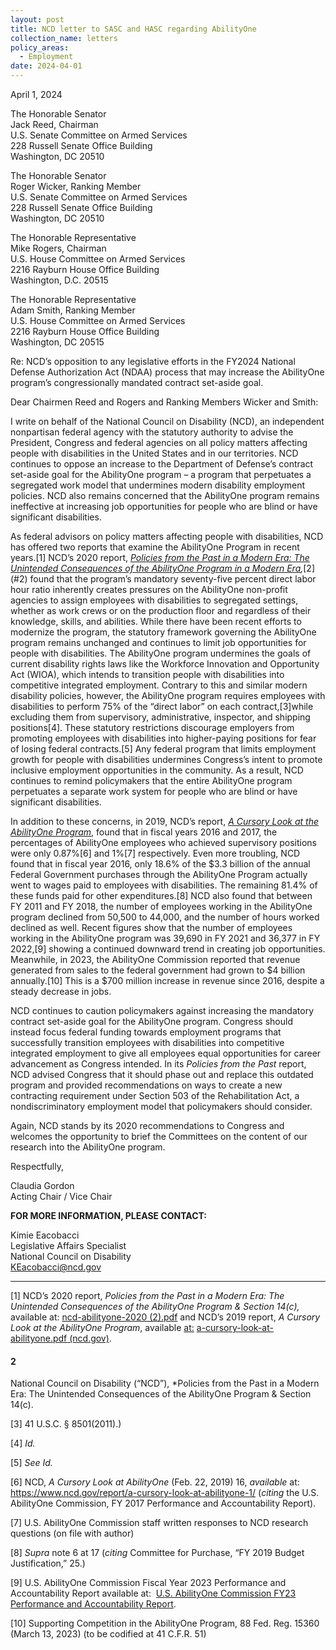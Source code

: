 ```yaml
---
layout: post
title: NCD letter to SASC and HASC regarding AbilityOne
collection_name: letters
policy_areas:
  - Employment
date: 2024-04-01
---
```

April 1, 2024

The Honorable Senator\
Jack Reed, Chairman\
U.S. Senate Committee on Armed Services\
228 Russell Senate Office Building\
Washington, DC 20510

The Honorable Senator\
Roger Wicker, Ranking Member\
U.S. Senate Committee on Armed Services\
228 Russell Senate Office Building\
Washington, DC 20510

The Honorable Representative\
Mike Rogers, Chairman\
U.S. House Committee on Armed Services\
2216 Rayburn House Office Building\
Washington, D.C. 20515

The Honorable Representative\
Adam Smith, Ranking Member\
U.S. House Committee on Armed Services\
2216 Rayburn House Office Building\
Washington, DC 20515

Re: NCD’s opposition to any legislative efforts in the FY2024 National Defense Authorization Act (NDAA) process that may increase the AbilityOne program’s congressionally mandated contract set-aside goal.

Dear Chairmen Reed and Rogers and Ranking Members Wicker and Smith:

I write on behalf of the National Council on Disability (NCD), an independent nonpartisan federal agency with the statutory authority to advise the President, Congress and federal agencies on all policy matters affecting people with disabilities in the United States and in our territories. NCD continues to oppose an increase to the Department of Defense’s contract set-aside goal for the AbilityOne program – a program that perpetuates a segregated work model that undermines modern disability employment policies. NCD also remains concerned that the AbilityOne program remains ineffective at increasing job opportunities for people who are blind or have significant disabilities.

As federal advisors on policy matters affecting people with disabilities, NCD has offered two reports that examine the AbilityOne Program in recent years.\[1] NCD’s 2020 report, *[Policies from the Past in a Modern Era: The Unintended Consequences of the AbilityOne Program in a Modern Era](https://www.ncd.gov/report/policies-from-the-past-in-a-modern-era-the-unintended-consequences-of-the-abilityone-program-section-14-c/),*\[2](#2) found that the program’s mandatory seventy-five percent direct labor hour ratio inherently creates pressures on the AbilityOne non-profit agencies to assign employees with disabilities to segregated settings, whether as work crews or on the production floor and regardless of their knowledge, skills, and abilities. While there have been recent efforts to modernize the program, the statutory framework governing the AbilityOne program remains unchanged and continues to limit job opportunities for people with disabilities. The AbilityOne program undermines the goals of current disability rights laws like the Workforce Innovation and Opportunity Act (WIOA), which intends to transition people with disabilities into competitive integrated employment. Contrary to this and similar modern disability policies, however, the AbilityOne program requires employees with disabilities to perform 75% of the “direct labor” on each contract,\[3]while excluding them from supervisory, administrative, inspector, and shipping positions\[4]. These statutory restrictions discourage employers from promoting employees with disabilities into higher-paying positions for fear of losing federal contracts.\[5] Any federal program that limits employment growth for people with disabilities undermines Congress’s intent to promote inclusive employment opportunities in the community. As a result, NCD continues to remind policymakers that the entire AbilityOne program perpetuates a separate work system for people who are blind or have significant disabilities.

In addition to these concerns, in 2019, NCD’s report, *[A Cursory Look at the AbilityOne Program](https://www.ncd.gov/report/a-cursory-look-at-abilityone-1/)*, found that in fiscal years 2016 and 2017, the percentages of AbilityOne employees who achieved supervisory positions were only 0.87%\[6] and 1%\[7] respectively. Even more troubling, NCD found that in fiscal year 2016, only 18.6% of the $3.3 billion of the annual Federal Government purchases through the AbilityOne Program actually went to wages paid to employees with disabilities. The remaining 81.4% of these funds paid for other expenditures.\[8] NCD also found that between FY 2011 and FY 2018, the number of employees working in the AbilityOne program declined from 50,500 to 44,000, and the number of hours worked declined as well. Recent figures show that the number of employees working in the AbilityOne program was 39,690 in FY 2021 and 36,377 in FY 2022,\[9] showing a continued downward trend in creating job opportunities. Meanwhile, in 2023, the AbilityOne Commission reported that revenue generated from sales to the federal government had grown to $4 billion annually.\[10] This is a $700 million increase in revenue since 2016, despite a steady decrease in jobs.

NCD continues to caution policymakers against increasing the mandatory contract set-aside goal for the AbilityOne program. Congress should instead focus federal funding towards employment programs that successfully transition employees with disabilities into competitive integrated employment to give all employees equal opportunities for career advancement as Congress intended. In its *Policies from the Past* report, NCD advised Congress that it should phase out and replace this outdated program and provided recommendations on ways to create a new contracting requirement under Section 503 of the Rehabilitation Act, a nondiscriminatory employment model that policymakers should consider.

Again, NCD stands by its 2020 recommendations to Congress and welcomes the opportunity to brief the Committees on the content of our research into the AbilityOne program.

Respectfully,

Claudia Gordon\
Acting Chair / Vice Chair

**FOR MORE INFORMATION, PLEASE CONTACT:**

Kimie Eacobacci\
Legislative Affairs Specialist\
National Council on Disability\
KEacobacci@ncd.gov

- - -

\[1] NCD’s 2020 report, *Policies from the Past in a Modern Era: The Unintended Consequences of the AbilityOne Program & Section 14(c),* available at: [ncd-abilityone-2020 (2).pdf](file://local.ncd.gov/ncd/Redirected/keacobacci/Downloads/ncd-abilityone-2020%20(2).pdf) and NCD’s 2019 report, *A Cursory Look at the AbilityOne Program*, available [at:](<>) [a-cursory-look-at-abilityone.pdf (ncd.gov)](file://local.ncd.gov/ncd/Redirected/keacobacci/Downloads/a-cursory-look-at-abilityone.pdf).

#### 2
National Council on Disability (“NCD”), *Policies from the Past in a Modern Era: The Unintended Consequences of the AbilityOne Program & Section 14(c).

\[3] 41 U.S.C. § 8501(2011).)

\[4]  *Id.*

\[5] *See Id.*

\[6] NCD, *A Cursory Look at AbilityOne* (Feb. 22, 2019) 16, *available* at: https://www.ncd.gov/report/a-cursory-look-at-abilityone-1/ (*citing* the U.S. AbilityOne Commission, FY 2017 Performance and Accountability Report).

\[7] U.S. AbilityOne Commission staff written responses to NCD research questions (on file with author)

\[8] *Supra* note 6 at 17 (*citing* Committee for Purchase, “FY 2019 Budget Justification,” 25.)

\[9] U.S. AbilityOne Commission Fiscal Year 2023 Performance and Accountability Report available at:  [U.S. AbilityOne Commission FY23 Performance and Accountability Report](https://www.abilityone.gov/Commission/documents/U.S.%20AbilityOne%20Commission%20FY2023%20PAR%2015Nov2023%20signed%20508.pdf).

\[10] Supporting Competition in the AbilityOne Program, 88 Fed. Reg. 15360 (March 13, 2023) (to be codified at 41 C.F.R. 51)